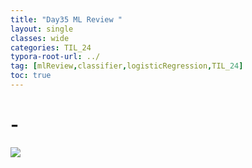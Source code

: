 ```yaml
---
title: "Day35 ML Review "
layout: single
classes: wide
categories: TIL_24
typora-root-url: ../
tag: [mlReview,classifier,logisticRegression,TIL_24]
toc: true 
---
```


# -

<img src="/blog/images/2024-07-29-TIL24_Day36/ED99A730-8EE3-4156-A6F2-9554CE5EC257.jpeg">

<br><br>

